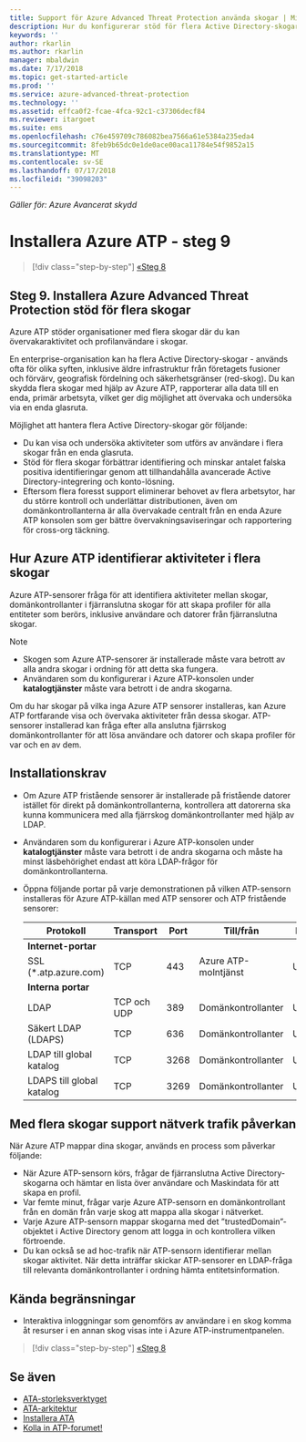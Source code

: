 ```yaml
---
title: Support för Azure Advanced Threat Protection använda skogar | Microsoft Docs
description: Hur du konfigurerar stöd för flera Active Directory-skogar i Azure ATP.
keywords: ''
author: rkarlin
ms.author: rkarlin
manager: mbaldwin
ms.date: 7/17/2018
ms.topic: get-started-article
ms.prod: ''
ms.service: azure-advanced-threat-protection
ms.technology: ''
ms.assetid: effca0f2-fcae-4fca-92c1-c37306decf84
ms.reviewer: itargoet
ms.suite: ems
ms.openlocfilehash: c76e459709c786082bea7566a61e5384a235eda4
ms.sourcegitcommit: 8feb9b65dc0e1de0ace00aca11784e54f9852a15
ms.translationtype: MT
ms.contentlocale: sv-SE
ms.lasthandoff: 07/17/2018
ms.locfileid: "39098203"
---
```

*Gäller för: Azure Avancerat skydd*

# <a name="install-azure-atp---step-9"></a>Installera Azure ATP - steg 9

>[!div class="step-by-step"]
[«Steg 8](install-atp-step8-samr.md)

## <a name="step-9--set-up-azure-advanced-threat-protection-multi-forest-support"></a>Steg 9.  Installera Azure Advanced Threat Protection stöd för flera skogar

Azure ATP stöder organisationer med flera skogar där du kan övervakaraktivitet och profilanvändare i skogar. 

En enterprise-organisation kan ha flera Active Directory-skogar - används ofta för olika syften, inklusive äldre infrastruktur från företagets fusioner och förvärv, geografisk fördelning och säkerhetsgränser (red-skog). Du kan skydda flera skogar med hjälp av Azure ATP, rapporterar alla data till en enda, primär arbetsyta, vilket ger dig möjlighet att övervaka och undersöka via en enda glasruta.

Möjlighet att hantera flera Active Directory-skogar gör följande:
-   Du kan visa och undersöka aktiviteter som utförs av användare i flera skogar från en enda glasruta. 
-   Stöd för flera skogar förbättrar identifiering och minskar antalet falska positiva identifieringar genom att tillhandahålla avancerade Active Directory-integrering och konto-lösning. 
-   Eftersom flera foresst support eliminerar behovet av flera arbetsytor, har du större kontroll och underlättar distributionen, även om domänkontrollanterna är alla övervakade centralt från en enda Azure ATP konsolen som ger bättre övervakningsaviseringar och rapportering för cross-org täckning.


## <a name="how-azure-atp-detects-activities-across-multiple-forests"></a>Hur Azure ATP identifierar aktiviteter i flera skogar 

Azure ATP-sensorer fråga för att identifiera aktiviteter mellan skogar, domänkontrollanter i fjärranslutna skogar för att skapa profiler för alla entiteter som berörs, inklusive användare och datorer från fjärranslutna skogar. 

> [!NOTE]
> - Skogen som Azure ATP-sensorer är installerade måste vara betrott av alla andra skogar i ordning för att detta ska fungera.
> - Användaren som du konfigurerar i Azure ATP-konsolen under **katalogtjänster** måste vara betrott i de andra skogarna.


Om du har skogar på vilka inga Azure ATP sensorer installeras, kan Azure ATP fortfarande visa och övervaka aktiviteter från dessa skogar. ATP-sensorer installerad kan fråga efter alla anslutna fjärrskog domänkontrollanter för att lösa användare och datorer och skapa profiler för var och en av dem. 

## <a name="installation-requirements"></a>Installationskrav 

-   Om Azure ATP fristående sensorer är installerade på fristående datorer istället för direkt på domänkontrollanterna, kontrollera att datorerna ska kunna kommunicera med alla fjärrskog domänkontrollanter med hjälp av LDAP. 
- Användaren som du konfigurerar i Azure ATP-konsolen under **katalogtjänster** måste vara betrott i de andra skogarna och måste ha minst läsbehörighet endast att köra LDAP-frågor för domänkontrollanterna.

- Öppna följande portar på varje demonstrationen på vilken ATP-sensorn installeras för Azure ATP-källan med ATP sensorer och ATP fristående sensorer:

 
  |Protokoll|Transport|Port|Till/från|Riktning|
  |----|----|----|----|----|
  |**Internet-portar**||||
  |SSL (*.atp.azure.com)|TCP|443|Azure ATP-molntjänst|Utgående|
  |**Interna portar**||||           
  |LDAP|TCP och UDP|389|Domänkontrollanter|Utgående|
  |Säkert LDAP (LDAPS)|TCP|636|Domänkontrollanter|Utgående|
  |LDAP till global katalog|TCP|3268|Domänkontrollanter|Utgående|
  |LDAPS till global katalog|TCP|3269|Domänkontrollanter|Utgående|


## <a name="multi-forest-support-network-traffic-impact"></a>Med flera skogar support nätverk trafik påverkan 

När Azure ATP mappar dina skogar, används en process som påverkar följande:

-   När Azure ATP-sensorn körs, frågar de fjärranslutna Active Directory-skogarna och hämtar en lista över användare och Maskindata för att skapa en profil.
-   Var femte minut, frågar varje Azure ATP-sensorn en domänkontrollant från en domän från varje skog att mappa alla skogar i nätverket.
-   Varje Azure ATP-sensorn mappar skogarna med det ”trustedDomain”-objektet i Active Directory genom att logga in och kontrollera vilken förtroende.
-   Du kan också se ad hoc-trafik när ATP-sensorn identifierar mellan skogar aktivitet. När detta inträffar skickar ATP-sensorer en LDAP-fråga till relevanta domänkontrollanter i ordning hämta entitetsinformation. 

## <a name="known-limitations"></a>Kända begränsningar
-   Interaktiva inloggningar som genomförs av användare i en skog komma åt resurser i en annan skog visas inte i Azure ATP-instrumentpanelen.


>[!div class="step-by-step"]
[«Steg 8](install-atp-step8-samr.md)


## <a name="see-also"></a>Se även
- [ATA-storleksverktyget](http://aka.ms/aatpsizingtool)
- [ATA-arkitektur](atp-architecture.md)
- [Installera ATA](install-atp-step1.md)
- [Kolla in ATP-forumet!](https://aka.ms/azureatpcommunity)

